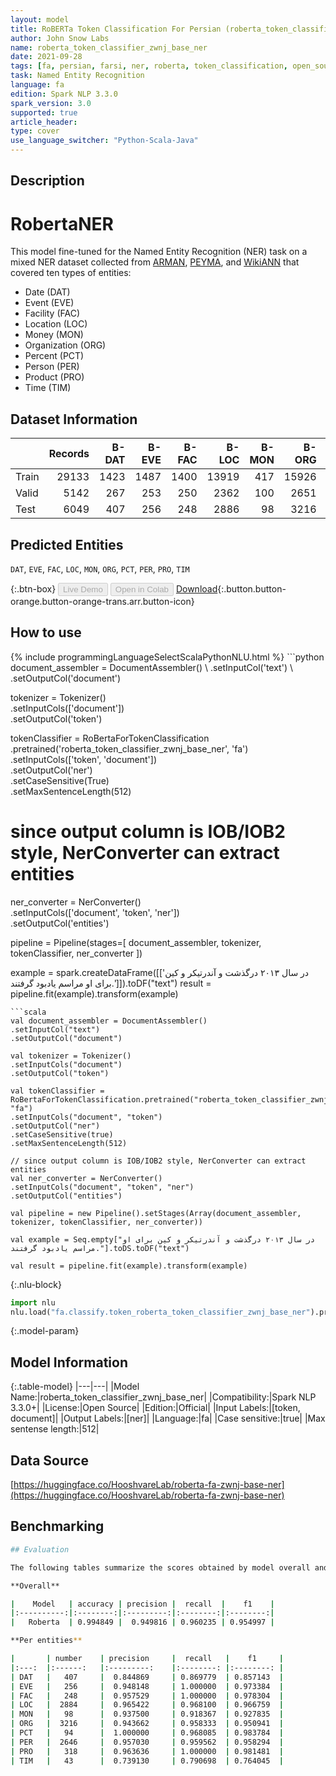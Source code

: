 ```yaml
---
layout: model
title: RoBERTa Token Classification For Persian (roberta_token_classifier_zwnj_base_ner)
author: John Snow Labs
name: roberta_token_classifier_zwnj_base_ner
date: 2021-09-28
tags: [fa, persian, farsi, ner, roberta, token_classification, open_source]
task: Named Entity Recognition
language: fa
edition: Spark NLP 3.3.0
spark_version: 3.0
supported: true
article_header:
type: cover
use_language_switcher: "Python-Scala-Java"
---
```


## Description

# RobertaNER

This model fine-tuned for the Named Entity Recognition (NER) task on a mixed NER dataset collected from [ARMAN](https://github.com/HaniehP/PersianNER), [PEYMA](http://nsurl.org/2019-2/tasks/task-7-named-entity-recognition-ner-for-farsi/), and [WikiANN](https://elisa-ie.github.io/wikiann/) that covered ten types of entities: 

- Date (DAT)
- Event (EVE)
- Facility (FAC)
- Location (LOC)
- Money (MON)
- Organization (ORG)
- Percent (PCT)
- Person (PER)
- Product (PRO)
- Time (TIM)

## Dataset Information

|       |   Records |   B-DAT |   B-EVE |   B-FAC |   B-LOC |   B-MON |   B-ORG |   B-PCT |   B-PER |   B-PRO |   B-TIM |   I-DAT |   I-EVE |   I-FAC |   I-LOC |   I-MON |   I-ORG |   I-PCT |   I-PER |   I-PRO |   I-TIM |
|:------|----------:|--------:|--------:|--------:|--------:|--------:|--------:|--------:|--------:|--------:|--------:|--------:|--------:|--------:|--------:|--------:|--------:|--------:|--------:|--------:|--------:|
| Train |     29133 |    1423 |    1487 |    1400 |   13919 |     417 |   15926 |     355 |   12347 |    1855 |     150 |    1947 |    5018 |    2421 |    4118 |    1059 |   19579 |     573 |    7699 |    1914 |     332 |
| Valid |      5142 |     267 |     253 |     250 |    2362 |     100 |    2651 |      64 |    2173 |     317 |      19 |     373 |     799 |     387 |     717 |     270 |    3260 |     101 |    1382 |     303 |      35 |
| Test  |      6049 |     407 |     256 |     248 |    2886 |      98 |    3216 |      94 |    2646 |     318 |      43 |     568 |     888 |     408 |     858 |     263 |    3967 |     141 |    1707 |     296 |      78 |

## Predicted Entities

`DAT`, `EVE`, `FAC`, `LOC`, `MON`, `ORG`, `PCT`, `PER`, `PRO`, `TIM`

{:.btn-box}
<button class="button button-orange" disabled>Live Demo</button>
<button class="button button-orange" disabled>Open in Colab</button>
[Download](https://s3.amazonaws.com/auxdata.johnsnowlabs.com/public/models/roberta_token_classifier_zwnj_base_ner_fa_3.3.0_3.0_1632835301097.zip){:.button.button-orange.button-orange-trans.arr.button-icon}

## How to use



<div class="tabs-box" markdown="1">
{% include programmingLanguageSelectScalaPythonNLU.html %}
```python
document_assembler = DocumentAssembler() \
.setInputCol('text') \
.setOutputCol('document')

tokenizer = Tokenizer() \
.setInputCols(['document']) \
.setOutputCol('token')

tokenClassifier = RoBertaForTokenClassification \
.pretrained('roberta_token_classifier_zwnj_base_ner', 'fa') \
.setInputCols(['token', 'document']) \
.setOutputCol('ner') \
.setCaseSensitive(True) \
.setMaxSentenceLength(512)

# since output column is IOB/IOB2 style, NerConverter can extract entities
ner_converter = NerConverter() \
.setInputCols(['document', 'token', 'ner']) \
.setOutputCol('entities')

pipeline = Pipeline(stages=[
document_assembler, 
tokenizer,
tokenClassifier,
ner_converter
])

example = spark.createDataFrame([['در سال ۲۰۱۳ درگذشت و آندرتیکر و کین برای او مراسم یادبود گرفتند.']]).toDF("text")
result = pipeline.fit(example).transform(example)
```
```scala
val document_assembler = DocumentAssembler() 
.setInputCol("text") 
.setOutputCol("document")

val tokenizer = Tokenizer() 
.setInputCols("document") 
.setOutputCol("token")

val tokenClassifier = RoBertaForTokenClassification.pretrained("roberta_token_classifier_zwnj_base_ner", "fa")
.setInputCols("document", "token")
.setOutputCol("ner")
.setCaseSensitive(true)
.setMaxSentenceLength(512)

// since output column is IOB/IOB2 style, NerConverter can extract entities
val ner_converter = NerConverter() 
.setInputCols("document", "token", "ner") 
.setOutputCol("entities")

val pipeline = new Pipeline().setStages(Array(document_assembler, tokenizer, tokenClassifier, ner_converter))

val example = Seq.empty["در سال ۲۰۱۳ درگذشت و آندرتیکر و کین برای او مراسم یادبود گرفتند."].toDS.toDF("text")

val result = pipeline.fit(example).transform(example)
```


{:.nlu-block}
```python
import nlu
nlu.load("fa.classify.token_roberta_token_classifier_zwnj_base_ner").predict("""در سال ۲۰۱۳ درگذشت و آندرتیکر و کین برای او مراسم یادبود گرفتند.""")
```

</div>

{:.model-param}
## Model Information

{:.table-model}
|---|---|
|Model Name:|roberta_token_classifier_zwnj_base_ner|
|Compatibility:|Spark NLP 3.3.0+|
|License:|Open Source|
|Edition:|Official|
|Input Labels:|[token, document]|
|Output Labels:|[ner]|
|Language:|fa|
|Case sensitive:|true|
|Max sentense length:|512|

## Data Source

[https://huggingface.co/HooshvareLab/roberta-fa-zwnj-base-ner](https://huggingface.co/HooshvareLab/roberta-fa-zwnj-base-ner)

## Benchmarking

```bash
## Evaluation

The following tables summarize the scores obtained by model overall and per each class.

**Overall**

|    Model   | accuracy | precision |  recall  |    f1    |
|:----------:|:--------:|:---------:|:--------:|:--------:|
|   Roberta  | 0.994849 |  0.949816 | 0.960235 | 0.954997 |

**Per entities**

|     	| number 	| precision 	|  recall  	|    f1    	|
|:---:	|:------:	|:---------:	|:--------:	|:--------:	|
| DAT 	|   407  	|  0.844869 	| 0.869779 	| 0.857143 	|
| EVE 	|   256  	|  0.948148 	| 1.000000 	| 0.973384 	|
| FAC 	|   248  	|  0.957529 	| 1.000000 	| 0.978304 	|
| LOC 	|  2884  	|  0.965422 	| 0.968100 	| 0.966759 	|
| MON 	|   98   	|  0.937500 	| 0.918367 	| 0.927835 	|
| ORG 	|  3216  	|  0.943662 	| 0.958333 	| 0.950941 	|
| PCT 	|   94   	|  1.000000 	| 0.968085 	| 0.983784 	|
| PER 	|  2646  	|  0.957030 	| 0.959562 	| 0.958294 	|
| PRO 	|   318  	|  0.963636 	| 1.000000 	| 0.981481 	|
| TIM 	|   43   	|  0.739130 	| 0.790698 	| 0.764045 	|

```
